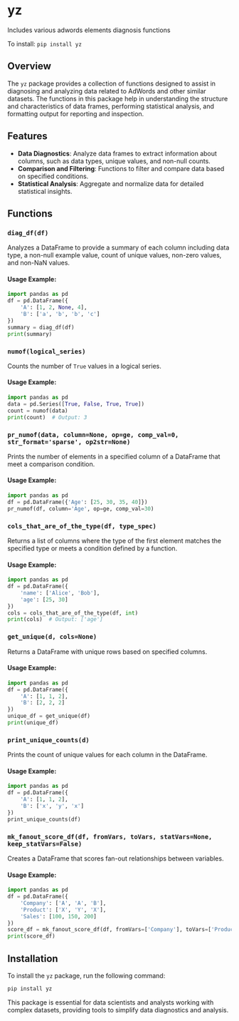 # yz
Includes various adwords elements diagnosis functions

To install:	```pip install yz```

## Overview
The `yz` package provides a collection of functions designed to assist in diagnosing and analyzing data related to AdWords and other similar datasets. The functions in this package help in understanding the structure and characteristics of data frames, performing statistical analysis, and formatting output for reporting and inspection.

## Features
- **Data Diagnostics**: Analyze data frames to extract information about columns, such as data types, unique values, and non-null counts.
- **Comparison and Filtering**: Functions to filter and compare data based on specified conditions.
- **Statistical Analysis**: Aggregate and normalize data for detailed statistical insights.

## Functions

### `diag_df(df)`
Analyzes a DataFrame to provide a summary of each column including data type, a non-null example value, count of unique values, non-zero values, and non-NaN values.

#### Usage Example:
```python
import pandas as pd
df = pd.DataFrame({
    'A': [1, 2, None, 4],
    'B': ['a', 'b', 'b', 'c']
})
summary = diag_df(df)
print(summary)
```

### `numof(logical_series)`
Counts the number of `True` values in a logical series.

#### Usage Example:
```python
import pandas as pd
data = pd.Series([True, False, True, True])
count = numof(data)
print(count)  # Output: 3
```

### `pr_numof(data, column=None, op=ge, comp_val=0, str_format='sparse', op2str=None)`
Prints the number of elements in a specified column of a DataFrame that meet a comparison condition.

#### Usage Example:
```python
import pandas as pd
df = pd.DataFrame({'Age': [25, 30, 35, 40]})
pr_numof(df, column='Age', op=ge, comp_val=30)
```

### `cols_that_are_of_the_type(df, type_spec)`
Returns a list of columns where the type of the first element matches the specified type or meets a condition defined by a function.

#### Usage Example:
```python
import pandas as pd
df = pd.DataFrame({
    'name': ['Alice', 'Bob'],
    'age': [25, 30]
})
cols = cols_that_are_of_the_type(df, int)
print(cols)  # Output: ['age']
```

### `get_unique(d, cols=None)`
Returns a DataFrame with unique rows based on specified columns.

#### Usage Example:
```python
import pandas as pd
df = pd.DataFrame({
    'A': [1, 1, 2],
    'B': [2, 2, 2]
})
unique_df = get_unique(df)
print(unique_df)
```

### `print_unique_counts(d)`
Prints the count of unique values for each column in the DataFrame.

#### Usage Example:
```python
import pandas as pd
df = pd.DataFrame({
    'A': [1, 1, 2],
    'B': ['x', 'y', 'x']
})
print_unique_counts(df)
```

### `mk_fanout_score_df(df, fromVars, toVars, statVars=None, keep_statVars=False)`
Creates a DataFrame that scores fan-out relationships between variables.

#### Usage Example:
```python
import pandas as pd
df = pd.DataFrame({
    'Company': ['A', 'A', 'B'],
    'Product': ['X', 'Y', 'X'],
    'Sales': [100, 150, 200]
})
score_df = mk_fanout_score_df(df, fromVars=['Company'], toVars=['Product'])
print(score_df)
```

## Installation
To install the `yz` package, run the following command:
```bash
pip install yz
```

This package is essential for data scientists and analysts working with complex datasets, providing tools to simplify data diagnostics and analysis.